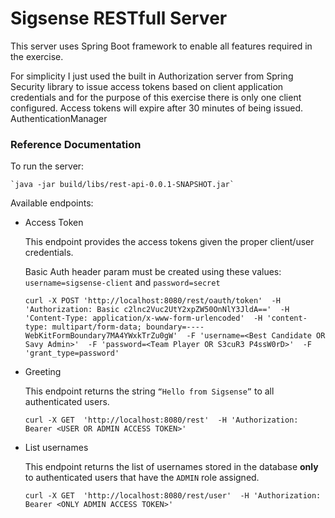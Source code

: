 # Sigsense RESTfull Server

This server uses Spring Boot framework to enable all features required in the exercise. 

For simplicity I just used the built in Authorization server from Spring Security library to issue access tokens based on client application credentials and for the purpose of this exercise there is only one client configured. Access tokens will expire after 30 minutes of being issued.
AuthenticationManager
### Reference Documentation

To run the server:

    `java -jar build/libs/rest-api-0.0.1-SNAPSHOT.jar`

Available endpoints:

* Access Token
    
    This endpoint provides the access tokens given the proper client/user credentials.
    
    Basic Auth header param must be created using these values:
    `username=sigsense-client` and `password=secret`

    `curl -X POST
     'http://localhost:8080/rest/oauth/token' 
     -H 'Authorization: Basic c2lnc2Vuc2UtY2xpZW50OnNlY3JldA==' 
     -H 'Content-Type: application/x-www-form-urlencoded' 
     -H 'content-type: multipart/form-data; boundary=----WebKitFormBoundary7MA4YWxkTrZu0gW' 
     -F 'username=<Best Candidate OR Savy Admin>' 
     -F 'password=<Team Player OR S3cuR3 P4ssW0rD>' 
     -F 'grant_type=password'`

* Greeting

    This endpoint returns the string `“Hello from Sigsense”` to all authenticated users.

    `curl -X GET 
     'http://localhost:8080/rest' 
     -H 'Authorization: Bearer <USER OR ADMIN ACCESS TOKEN>'`
     
* List usernames

    This endpoint returns the list of usernames stored in the database **only** to authenticated users that have the `ADMIN` role assigned.

    `curl -X GET 
     'http://localhost:8080/rest/user' 
     -H 'Authorization: Bearer <ONLY ADMIN ACCESS TOKEN>'`